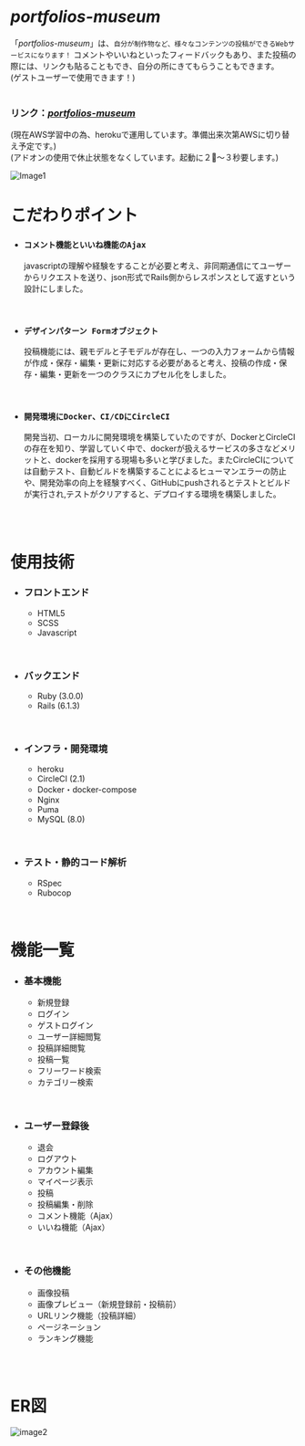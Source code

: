# *portfolios-museum*
「*portfolios-museum*」は、`自分が制作物など、様々なコンテンツの投稿ができるWebサービスになります！`
コメントやいいねといったフィードバックもあり、また投稿の際には、リンクも貼ることもでき、自分の所にきてもらうこともできます。  
(ゲストユーザーで使用できます！)  
<br>

### リンク：[*portfolios-museum*](https://portfolios-museum.herokuapp.com/) 
(現在AWS学習中の為、herokuで運用しています。準備出来次第AWSに切り替え予定です。)  
(アドオンの使用で休止状態をなくしています。起動に２〜３秒要します。)

![Image1](https://user-images.githubusercontent.com/80506736/125943965-305b9ec5-a465-4a23-a33a-bd3f75355443.png)
<br>

# こだわりポイント
* ### `コメント機能といいね機能のAjax`  
   javascriptの理解や経験をすることが必要と考え、非同期通信にてユーザーからリクエストを送り、json形式でRails側からレスポンスとして返すという設計にしました。
<br>

* ### `デザインパターン Formオブジェクト`
  投稿機能には、親モデルと子モデルが存在し、一つの入力フォームから情報が作成・保存・編集・更新に対応する必要があると考え、投稿の作成・保存・編集・更新を一つのクラスにカプセル化をしました。
<br>

* ### `開発環境にDocker、CI/CDにCircleCI`
  開発当初、ローカルに開発環境を構築していたのですが、DockerとCircleCIの存在を知り、学習していく中で、dockerが扱えるサービスの多さなどメリットと、dockerを採用する現場も多いと学びました。またCircleCIについては自動テスト、自動ビルドを構築することによるヒューマンエラーの防止や、開発効率の向上を経験すべく、GitHubにpushされるとテストとビルドが実行され,テストがクリアすると、デプロイする環境を構築しました。
<br>
<br>

# 使用技術
* ### フロントエンド
  * HTML5
  * SCSS
  * Javascript
<br>

* ### バックエンド
  * Ruby (3.0.0)
  * Rails (6.1.3)
<br>

* ### インフラ・開発環境
  * heroku
  * CircleCI (2.1)
  * Docker・docker-compose
  * Nginx
  * Puma
  * MySQL (8.0)
<br>

* ### テスト・静的コード解析
  * RSpec
  * Rubocop
<br>

# 機能一覧
* ### 基本機能
  * 新規登録
  * ログイン
  * ゲストログイン
  * ユーザー詳細閲覧
  * 投稿詳細閲覧
  * 投稿一覧
  * フリーワード検索
  * カテゴリー検索
<br>

* ### ユーザー登録後
  * 退会
  * ログアウト
  * アカウント編集
  * マイページ表示
  * 投稿
  * 投稿編集・削除
  * コメント機能（Ajax）
  * いいね機能（Ajax）
<br>

* ### その他機能
  * 画像投稿
  * 画像プレビュー（新規登録前・投稿前）
  * URLリンク機能（投稿詳細）
  * ページネーション
  * ランキング機能
<br>
<br>

# ER図
![image2](https://user-images.githubusercontent.com/80506736/125944489-b456b67c-f8d9-42e3-b00f-f513b257604b.png) 